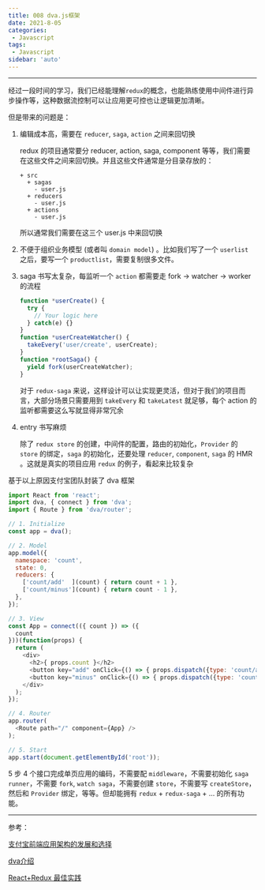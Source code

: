 ```yaml
---
title: 008 dva.js框架
date: 2021-8-05
categories: 
 - Javascript
tags:
 - Javascript
sidebar: 'auto'
---
```


---

经过一段时间的学习，我们已经能理解`redux`的概念，也能熟练使用中间件进行异步操作等，这种数据流控制可以让应用更可控也让逻辑更加清晰。

但是带来的问题是：

1. 编辑成本高，需要在 `reducer`, `saga`, `action` 之间来回切换

   redux 的项目通常要分 reducer, action, saga, component 等等，我们需要在这些文件之间来回切换。并且这些文件通常是分目录存放的：

   ```
   + src
     + sagas
       - user.js
     + reducers
       - user.js
     + actions
       - user.js
   ```

   所以通常我们需要在这三个 user.js 中来回切换

2. 不便于组织业务模型 (或者叫 `domain model`) 。比如我们写了一个 `userlist` 之后，要写一个 `productlist`，需要复制很多文件。

3. saga 书写太复杂，每监听一个 `action` 都需要走 fork -> watcher -> worker 的流程

   ```js
   function *userCreate() {
     try {
       // Your logic here
     } catch(e) {}
   }
   function *userCreateWatcher() {
     takeEvery('user/create', userCreate);
   }
   function *rootSaga() {
     yield fork(userCreateWatcher);
   }
   ```

   对于 `redux-saga` 来说，这样设计可以让实现更灵活，但对于我们的项目而言，大部分场景只需要用到 `takeEvery` 和 `takeLatest` 就足够，每个 action 的监听都需要这么写就显得非常冗余

4. entry 书写麻烦

   除了 `redux store` 的创建，中间件的配置，路由的初始化，`Provider` 的 `store` 的绑定，`saga` 的初始化，还要处理 `reducer`, `component`, `saga` 的 HMR 。这就是真实的项目应用 `redux` 的例子，看起来比较复杂

基于以上原因支付宝团队封装了 dva 框架

```js
import React from 'react';
import dva, { connect } from 'dva';
import { Route } from 'dva/router';

// 1. Initialize
const app = dva();

// 2. Model
app.model({
  namespace: 'count',
  state: 0,
  reducers: {
    ['count/add'  ](count) { return count + 1 },
    ['count/minus'](count) { return count - 1 },
  },
});

// 3. View
const App = connect(({ count }) => ({
  count
}))(function(props) {
  return (
    <div>
      <h2>{ props.count }</h2>
      <button key="add" onClick={() => { props.dispatch({type: 'count/add'})}}>+</button>
      <button key="minus" onClick={() => { props.dispatch({type: 'count/minus'})}}>-</button>
    </div>
  );
});

// 4. Router
app.router(
  <Route path="/" component={App} />
);

// 5. Start
app.start(document.getElementById('root'));
```

5 步 4 个接口完成单页应用的编码，不需要配 `middleware`，不需要初始化 `saga` `runner`，不需要 `fork`, `watch saga`，不需要创建 `store`，不需要写 `createStore`，然后和 `Provider` 绑定，等等。但却能拥有 `redux` + `redux-saga` + ... 的所有功能。

---

参考：

[支付宝前端应用架构的发展和选择](https://github.com/sorrycc/blog/issues/6)

[dva介绍](https://github.com/dvajs/dva/issues/1)

[React+Redux 最佳实践](https://github.com/sorrycc/blog/issues/1)

